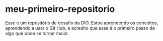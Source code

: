 # meu-primeiro-repositorio
Esse é um repositório de desafio da DIO. Estou aprendendo os conceitos, aprendendo a usar o Git Hub, e acredito que esse é o primeiro passo de algo que pode se tornar maior.
